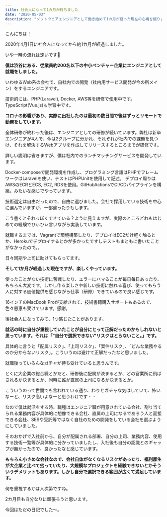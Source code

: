 ```yaml
---
title: 社会人になって1カ月が経ちました
date: "2020-05-03"
description: "ソフトウェアエンジニアとして働き始めて1カ月が経った現在の心境を綴ります。"
---
```


こんにちは！

2020年4月1日に社会人になってから約1カ月が経過しました。

いやー時の流れは速いです🫢

<b>僕は渋谷にある、従業員約200名以下の中小ベンチャー企業にエンジニアとして就職をしました。</b>

いわゆるWeb系の会社で、自社内での開発（社内用サービス開発が今の所メイン）をするエンジニアです。

技術的には、PHP(Laravel), Docker, AWS等を研修で使用中です。TypeScript(Vue.js)も学習中です。

<b>コロナの影響があり、実際に出社したのは最初の数日間で後はずっとリモートで勤務をしています。</b>

全体研修が終わった後は、エンジニアとしての研修が続いています。弊社は新卒エンジニアが4人で、今は2グループに分かれ、それぞれが社内での課題を見つけ、それを解決するWebアプリを作成してリリースするところまでが研修です。

詳しい説明は省きますが、僕は社内でのランチマッチングサービスを開発しています。

Docker-composeで開発環境を作成し、プログラミング言語はPHPでフレームワークはLaravelを使い、テストはPHPUnitを使用して記述。
デプロイ周りはAWSのECRとECS, EC2, RDSを使用。GitHubActionsでCI/CDパイプラインを構築。みたいな感じでやっています。

技術選定は自由だったので、自由に選びました。会社で採用している技術を中心に選んでいますが、一部違ったりもします。

こう書くとそれっぽくできている？ように見えますが、実際のところどれもはじめての経験でひぃひぃ言いながら実装しています。

就職するまでは、Vagrantで環境構築したり、デプロイはEC2だけ軽く触るとか、Herokuでデプロイするとかが多かったですしテストもまともに書いたことがなかったので。。

日々同期や上司に助けてもらってます。

<b>そして1か月が経過した現在ですが、楽しくやっています。</b>

使ったことがない技術に苦戦したり、エラーにハマることが毎日毎日あったり、もちろん大変です。しかし作る楽しさや新しい技術に触れる喜び、使ってもらう人に対する価値提供を感じながら仕事（研修）できているので良い感じです。

16インチのMacBook Proが支給されて、技術書籍購入サポートもあるので、色々恩恵も受けています。感謝。

後社会人になってみて、1つ感じたことがあります。

<b>就活の時に自分が重視していたことが自分にとって正解だったのかもしれないと思っています。それは「"自分で選択できない"リスクはとらないこと。」です。</b>

具体的に言うと「配属リスク」、「上司リスク」、「案件リスク」、「どんな業務やるのか分からないリスク」。こういうのは避けて正解だったなと思いました。

就職後っていろんなガチャが待ち受けていると思うんです。

とくに大企業の総合職とかだと、研修後に配属が決まるとか、どの営業所に飛ばされるか決まるとか、同時に誰が直属の上司になるか決まるとか。

こういうのって世間でも言われている通り、わりとガチャな気はしていて、怖いなーと、リスク高いよなーと思うわけです・・

なので僕は就活をする時、職種はエンジニア職が用意されている会社、割り当てられる業務内容が具体的に想像できる会社、直属の上司になるであろう人と面接できる会社、SESや受託等ではなく自社のための開発をしている会社を選ぶようにしていました。

そのおかげで入社前から、自分が配属される部署、自分の上司、業務内容、使用する技術一覧等が具体的に分かっていましたし、入社後も自分の認識とのギャップが無かったので、良かったなと感じています。

<b>もちろん小さめな会社なので、会社自体がなくなるリスクがあったり、福利厚生が大企業と比べて劣っていたり、大規模なプロジェクトを経験できないとかそういうデメリットもあります。しかし自分で選択できる範囲が広くて満足しています。</b>

何を重視するかは人次第ですね。

2カ月目も自分なりに頑張ろうと思います。

今回はただの日記でした〜。